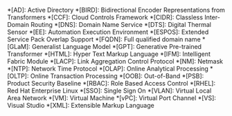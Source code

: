 *[AD]: Active Directory
*[BIRD]: Bidirectional Encoder Representations from Transformers
*[CCF]: Cloud Controls Framework
*[CIDR]: Classless Inter-Domain Routing
*[DNS]: Domain Name Service
*[DTS]: Digital Thermal Sensor
*[EE]: Automation Execution Environment
*[ESPOS]: Extended Service Pack Overlap Support
*[FQDN]: Full qualified domain name
*[GLaM]: Generalist Language Model
*[GPT]: Generative Pre-trained Transformer
*[HTML]: Hyper Text Markup Language
*[IFM]: Intelligent Fabric Module
*[LACP]: Link Aggregation Control Protocol
*[NM]: Netmask
*[NTP]: Network Time Protocol
*[OLAP]: Online Analytical Processing
*[OLTP]: Online Transaction Processing
*[OOB]: Out-of-Band
*[PSB]: Product Security Baseline
*[RBAC]: Role Based Access Control
*[RHEL]: Red Hat Enterprise Linux
*[SSO]: Single Sign On
*[VLAN]: Virtual Local Area Network
*[VM]: Virtual Machine
*[vPC]: Virtual Port Channel
*[VS]: Visual Studio
*[XML]: Extensible Markup Language

